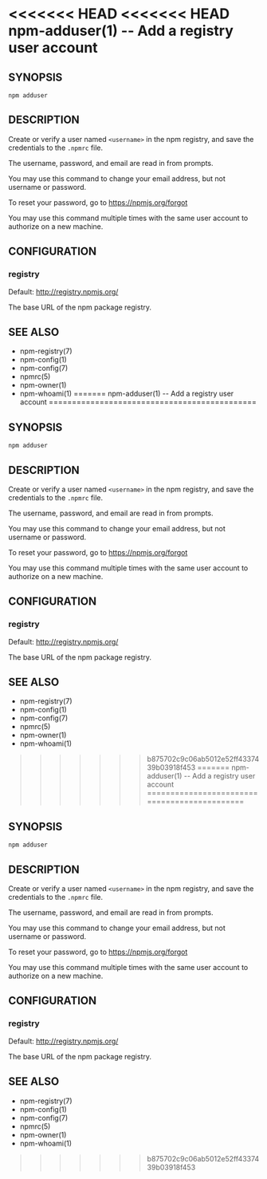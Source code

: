 <<<<<<< HEAD
<<<<<<< HEAD
npm-adduser(1) -- Add a registry user account
=============================================

## SYNOPSIS

    npm adduser

## DESCRIPTION

Create or verify a user named `<username>` in the npm registry, and
save the credentials to the `.npmrc` file.

The username, password, and email are read in from prompts.

You may use this command to change your email address, but not username
or password.

To reset your password, go to <https://npmjs.org/forgot>

You may use this command multiple times with the same user account to
authorize on a new machine.

## CONFIGURATION

### registry

Default: http://registry.npmjs.org/

The base URL of the npm package registry.

## SEE ALSO

* npm-registry(7)
* npm-config(1)
* npm-config(7)
* npmrc(5)
* npm-owner(1)
* npm-whoami(1)
=======
npm-adduser(1) -- Add a registry user account
=============================================

## SYNOPSIS

    npm adduser

## DESCRIPTION

Create or verify a user named `<username>` in the npm registry, and
save the credentials to the `.npmrc` file.

The username, password, and email are read in from prompts.

You may use this command to change your email address, but not username
or password.

To reset your password, go to <https://npmjs.org/forgot>

You may use this command multiple times with the same user account to
authorize on a new machine.

## CONFIGURATION

### registry

Default: http://registry.npmjs.org/

The base URL of the npm package registry.

## SEE ALSO

* npm-registry(7)
* npm-config(1)
* npm-config(7)
* npmrc(5)
* npm-owner(1)
* npm-whoami(1)
>>>>>>> b875702c9c06ab5012e52ff4337439b03918f453
=======
npm-adduser(1) -- Add a registry user account
=============================================

## SYNOPSIS

    npm adduser

## DESCRIPTION

Create or verify a user named `<username>` in the npm registry, and
save the credentials to the `.npmrc` file.

The username, password, and email are read in from prompts.

You may use this command to change your email address, but not username
or password.

To reset your password, go to <https://npmjs.org/forgot>

You may use this command multiple times with the same user account to
authorize on a new machine.

## CONFIGURATION

### registry

Default: http://registry.npmjs.org/

The base URL of the npm package registry.

## SEE ALSO

* npm-registry(7)
* npm-config(1)
* npm-config(7)
* npmrc(5)
* npm-owner(1)
* npm-whoami(1)
>>>>>>> b875702c9c06ab5012e52ff4337439b03918f453
